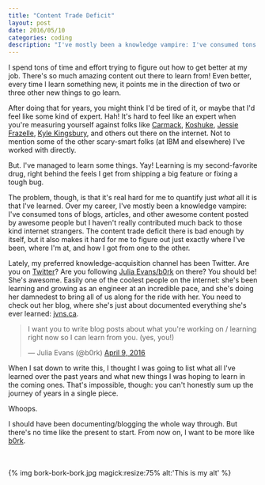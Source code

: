 ```yaml
---
title: "Content Trade Deficit"
layout: post
date: 2016/05/10
categories: coding
description: "I've mostly been a knowledge vampire: I've consumed tons of blogs, articles, and other awesome content posted by awesome people but I haven't really contributed much back to those kind internet strangers."
---
```


I spend tons of time and effort trying to figure out how to get better at my job. There's so much amazing content out there to learn from! Even better, every time I learn something new, it points me in the direction of two or three other new things to go learn.

After doing that for years, you might think I'd be tired of it, or maybe that I'd feel like some kind of expert. Hah! It's hard to feel like an expert when you're measuring yourself against folks like [Carmack](https://twitter.com/ID_AA_Carmack), [Koshuke](https://github.com/kohsuke), [Jessie Frazelle](https://twitter.com/jessfraz), [Kyle Kingsbury](https://aphyr.com/), and others out there on the internet. Not to mention some of the other scary-smart folks (at IBM and elsewhere) I've worked with directly.

But. I've managed to learn some things. Yay! Learning is my second-favorite drug, right behind the feels I get from shipping a big feature or fixing a tough bug.

The problem, though, is that it's real hard for me to quantify just *what* all it is that I've learned. Over my career, I've mostly been a knowledge vampire: I've consumed tons of blogs, articles, and other awesome content posted by awesome people but I haven't really contributed much back to those kind internet strangers. The content trade deficit there is bad enough by itself, but it also makes it hard for me to figure out just exactly where I've been, where I'm at, and how I got from one to the other.

Lately, my preferred knowledge-acquisition channel has been Twitter. Are you on [Twitter](https://twitter.com/)? Are you following [Julia Evans/b0rk](https://twitter.com/b0rk) on there? You should be! She's awesome. Easily one of the coolest people on the internet: she's been learning and growing as an engineer at an incredible pace, and she's doing her damnedest to bring all of us along for the ride with her. You need to check out her blog, where she's just about documented everything she's ever learned: [jvns.ca](http://jvns.ca/).

<blockquote class="twitter-tweet" data-lang="en"><p lang="en" dir="ltr">I want you to write blog posts about what you&#39;re working on / learning right now so I can learn from you. (yes, you!)</p>&mdash; Julia Evans (@b0rk) <a href="https://twitter.com/b0rk/status/718881881081704450">April 9, 2016</a></blockquote>
<script async src="//platform.twitter.com/widgets.js" charset="utf-8"></script>

When I sat down to write this, I thought I was going to list what all I've learned over the past years and what new things I was hoping to learn in the coming ones. That's impossible, though: you can't honestly sum up the journey of years in a single piece.

Whoops.

I should have been documenting/blogging the whole way through. But there's no time like the present to start. From now on, I want to be more like [b0rk](https://twitter.com/b0rk).

<br /><br />{% img bork-bork-bork.jpg magick:resize:75% alt:'This is my alt' %}

